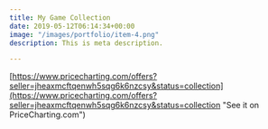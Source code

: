 ```yaml
---
title: My Game Collection
date: 2019-05-12T06:14:34+00:00
image: "/images/portfolio/item-4.png"
description: This is meta description.

---
```

[https://www.pricecharting.com/offers?seller=jheaxmcftqenwh5sqg6k6nzcsy&status=collection](https://www.pricecharting.com/offers?seller=jheaxmcftqenwh5sqg6k6nzcsy&status=collection "See it on PriceCharting.com")